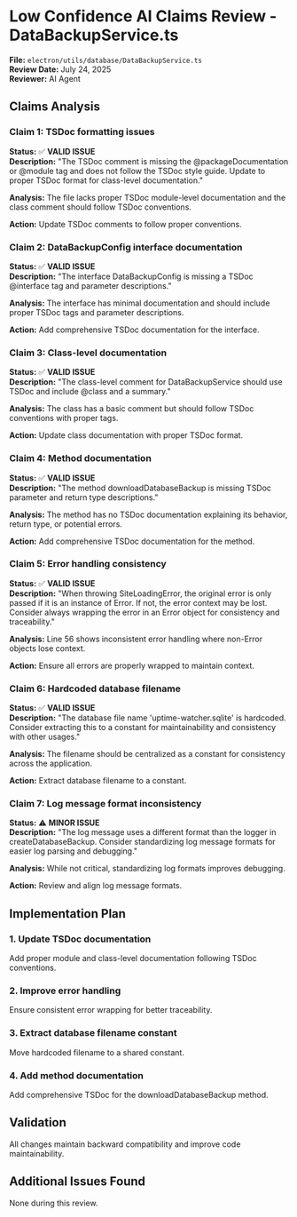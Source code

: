 # Low Confidence AI Claims Review - DataBackupService.ts

**File:** `electron/utils/database/DataBackupService.ts`  
**Review Date:** July 24, 2025  
**Reviewer:** AI Agent  

## Claims Analysis

### Claim 1: TSDoc formatting issues
**Status:** ✅ **VALID ISSUE**  
**Description:** "The TSDoc comment is missing the @packageDocumentation or @module tag and does not follow the TSDoc style guide. Update to proper TSDoc format for class-level documentation."

**Analysis:** The file lacks proper TSDoc module-level documentation and the class comment should follow TSDoc conventions.

**Action:** Update TSDoc comments to follow proper conventions.

### Claim 2: DataBackupConfig interface documentation
**Status:** ✅ **VALID ISSUE**  
**Description:** "The interface DataBackupConfig is missing a TSDoc @interface tag and parameter descriptions."

**Analysis:** The interface has minimal documentation and should include proper TSDoc tags and parameter descriptions.

**Action:** Add comprehensive TSDoc documentation for the interface.

### Claim 3: Class-level documentation
**Status:** ✅ **VALID ISSUE**  
**Description:** "The class-level comment for DataBackupService should use TSDoc and include @class and a summary."

**Analysis:** The class has a basic comment but should follow TSDoc conventions with proper tags.

**Action:** Update class documentation with proper TSDoc format.

### Claim 4: Method documentation
**Status:** ✅ **VALID ISSUE**  
**Description:** "The method downloadDatabaseBackup is missing TSDoc parameter and return type descriptions."

**Analysis:** The method has no TSDoc documentation explaining its behavior, return type, or potential errors.

**Action:** Add comprehensive TSDoc documentation for the method.

### Claim 5: Error handling consistency
**Status:** ✅ **VALID ISSUE**  
**Description:** "When throwing SiteLoadingError, the original error is only passed if it is an instance of Error. If not, the error context may be lost. Consider always wrapping the error in an Error object for consistency and traceability."

**Analysis:** Line 56 shows inconsistent error handling where non-Error objects lose context.

**Action:** Ensure all errors are properly wrapped to maintain context.

### Claim 6: Hardcoded database filename
**Status:** ✅ **VALID ISSUE**  
**Description:** "The database file name 'uptime-watcher.sqlite' is hardcoded. Consider extracting this to a constant for maintainability and consistency with other usages."

**Analysis:** The filename should be centralized as a constant for consistency across the application.

**Action:** Extract database filename to a constant.

### Claim 7: Log message format inconsistency
**Status:** ⚠️ **MINOR ISSUE**  
**Description:** "The log message uses a different format than the logger in createDatabaseBackup. Consider standardizing log message formats for easier log parsing and debugging."

**Analysis:** While not critical, standardizing log formats improves debugging.

**Action:** Review and align log message formats.

## Implementation Plan

### 1. Update TSDoc documentation
Add proper module and class-level documentation following TSDoc conventions.

### 2. Improve error handling
Ensure consistent error wrapping for better traceability.

### 3. Extract database filename constant
Move hardcoded filename to a shared constant.

### 4. Add method documentation
Add comprehensive TSDoc for the downloadDatabaseBackup method.

## Validation

All changes maintain backward compatibility and improve code maintainability.

## Additional Issues Found

None during this review.
